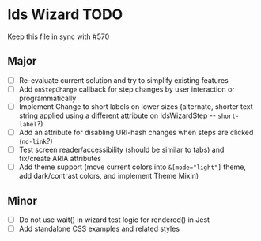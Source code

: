 # Ids Wizard TODO

Keep this file in sync with #570

## Major

- [ ] Re-evaluate current solution and try to simplify existing features
- [ ] Add `onStepChange` callback for step changes by user interaction or programmatically
- [ ] Implement Change to short labels on lower sizes (alternate, shorter text string applied using a different attribute on IdsWizardStep -- `short-label`?)
- [ ] Add an attribute for disabling URI-hash changes when steps are clicked (`no-link`?)
- [ ] Test screen reader/accessibility (should be similar to tabs) and fix/create ARIA attributes
- [ ] Add theme support (move current colors into `&[mode="light"]` theme, add dark/contrast colors, and implement Theme Mixin)

## Minor

- [ ] Do not use wait() in wizard test logic for rendered() in Jest
- [ ] Add standalone CSS examples and related styles
